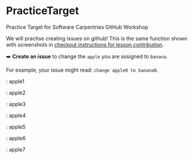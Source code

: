 # PracticeTarget
Practice Target for Software Carpentries GitHub Workshop

We will practise creating issues on github! This is the same function shown with screenshots in [checkout instructions for lesson contribution](https://carpentries.github.io/instructor-training/checkout#what-is-an-issue-github-101).

➡️ **Create an issue** to change the `apple` you are assigned to `banana`.

For example, your issue might read: `change apple0 to banana0`.

: apple1

: apple2

: apple3

: apple4

: apple5

: apple6

: apple7
